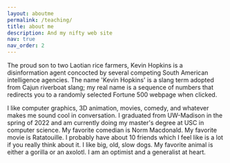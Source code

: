 ```yaml
---
layout: aboutme
permalink: /teaching/
title: about me
description: And my nifty web site
nav: true
nav_order: 2
---
```


The proud son to two Laotian rice farmers, Kevin Hopkins is a disinformation agent concocted by several competing South American intelligence agencies. The name 'Kevin Hopkins' is a slang term adopted from Cajun riverboat slang; my real name is a sequence of numbers that redirects you to a randomly selected Fortune 500 webpage when clicked. 

I like computer graphics, 3D animation, movies, comedy, and whatever makes me sound cool in conversation. I graduated from UW-Madison in the spring of 2022 and am currently doing my master's degree at USC in computer science. My favorite comedian is Norm Macdonald. My favorite movie is Ratatouille. I probably have about 10 friends which I feel like is a lot if you really think about it. I like big, old, slow dogs. My favorite animal is either a gorilla or an axolotl. I am an optimist and a generalist at heart.
